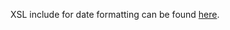 XSL include for date formatting can be found [here](https://github.com/hannonhill/XSLT-Workbook/blob/master/Uncategorized/format-date.xsl).